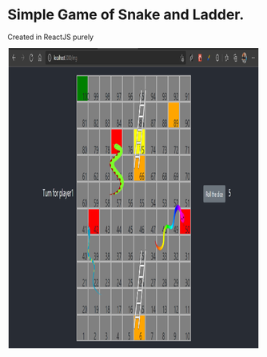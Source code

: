 # Simple Game of Snake and Ladder.
Created in ReactJS purely 

<p align="center">
<img src="./src/img/Snakeandladder.png" alt="alt text" width="500px" height="600px">
</p>

